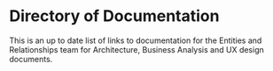 # Directory of Documentation
This is an up to date list of links to documentation for the Entities and Relationships team for Architecture, Business Analysis and UX design documents. 


